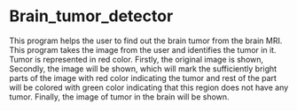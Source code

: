 # Brain_tumor_detector
This program helps the user to find out the brain tumor from the brain MRI. This program takes the image from the user and identifies the tumor in it. Tumor is represented in red color. Firstly, the original image is shown, Secondly, the image will be shown, which will mark the sufficiently bright parts of the image with red color indicating the tumor and rest of the part will be colored with green color indicating that this region does not have any tumor. Finally, the image of tumor in the brain will be shown.
